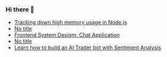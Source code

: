 ### Hi there 👋
<!-- daily.dev BOOKMARKS:START -->
- [Tracking down high memory usage in Node.js](https://app.daily.dev/posts/xs3DAOhZJ?utm_source=rss&utm_medium=bookmarks&utm_campaign=mBzS9yGu2kYgKY4tuhxYN)
- [No title](https://app.daily.dev/posts/NT1ItUaLr?utm_source=rss&utm_medium=bookmarks&utm_campaign=mBzS9yGu2kYgKY4tuhxYN)
- [Frontend System Desigm: Chat Application](https://app.daily.dev/posts/52WpjRHPp?utm_source=rss&utm_medium=bookmarks&utm_campaign=mBzS9yGu2kYgKY4tuhxYN)
- [No title](https://app.daily.dev/posts/C3oYttpSf?utm_source=rss&utm_medium=bookmarks&utm_campaign=mBzS9yGu2kYgKY4tuhxYN)
- [Learn how to build an AI Trader bot with Sentiment Analysis](https://app.daily.dev/posts/PqvRHPxhY?utm_source=rss&utm_medium=bookmarks&utm_campaign=mBzS9yGu2kYgKY4tuhxYN)
<!-- daily.dev BOOKMARKS:END -->
<!--
**nirmal-patel-s/nirmal-patel-s** is a ✨ _special_ ✨ repository because its `README.md` (this file) appears on your GitHub profile.

Here are some ideas to get you started:

- 🔭 I’m currently working on ...
- 🌱 I’m currently learning ...
- 👯 I’m looking to collaborate on ...
- 🤔 I’m looking for help with ...
- 💬 Ask me about ...
- 📫 How to reach me: ...
- 😄 Pronouns: ...
- ⚡ Fun fact: ...
-->

